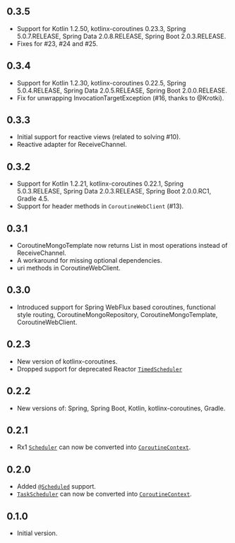 ## 0.3.5
* Support for Kotlin 1.2.50, kotlinx-coroutines 0.23.3, Spring 5.0.7.RELEASE, Spring Data 2.0.8.RELEASE, Spring Boot 2.0.3.RELEASE.
* Fixes for #23, #24 and #25.

## 0.3.4
* Support for Kotlin 1.2.30, kotlinx-coroutines 0.22.5, Spring 5.0.4.RELEASE, Spring Data 2.0.5.RELEASE, Spring Boot 2.0.0.RELEASE.
* Fix for unwrapping InvocationTargetException (#16, thanks to @Krotki).

## 0.3.3
* Initial support for reactive views (related to solving #10).
* Reactive adapter for ReceiveChannel.

## 0.3.2
* Support for Kotlin 1.2.21, kotlinx-coroutines 0.22.1, Spring 5.0.3.RELEASE, Spring Data 2.0.3.RELEASE, Spring Boot 2.0.0.RC1, Gradle 4.5.
* Support for header methods in `CoroutineWebClient` (#13).

## 0.3.1
* CoroutineMongoTemplate now returns List<T> in most operations instead of ReceiveChannel<T>.
* A workaround for missing optional dependencies.
* uri methods in CoroutineWebClient.

## 0.3.0
* Introduced support for Spring WebFlux based coroutines, functional style routing, CoroutineMongoRepository,
  CoroutineMongoTemplate, CoroutineWebClient.

## 0.2.3
* New version of kotlinx-coroutines.
* Dropped support for deprecated Reactor [`TimedScheduler`]()

## 0.2.2
* New versions of: Spring, Spring Boot, Kotlin, kotlinx-coroutines, Gradle.

## 0.2.1
* Rx1 [`Scheduler`](http://reactivex.io/RxJava/javadoc/rx/Scheduler.html) can now be converted into [`CoroutineContext`](https://kotlinlang.org/api/latest/jvm/stdlib/kotlin.coroutines.experimental/-coroutine-context/).

## 0.2.0

* Added [`@Scheduled`](http://docs.spring.io/spring/docs/current/javadoc-api/org/springframework/scheduling/annotation/Scheduled.html) support.
* [`TaskScheduler`](http://docs.spring.io/spring/docs/current/javadoc-api/org/springframework/scheduling/TaskScheduler.html) can now be converted into [`CoroutineContext`](https://kotlinlang.org/api/latest/jvm/stdlib/kotlin.coroutines.experimental/-coroutine-context/).

## 0.1.0

* Initial version.
